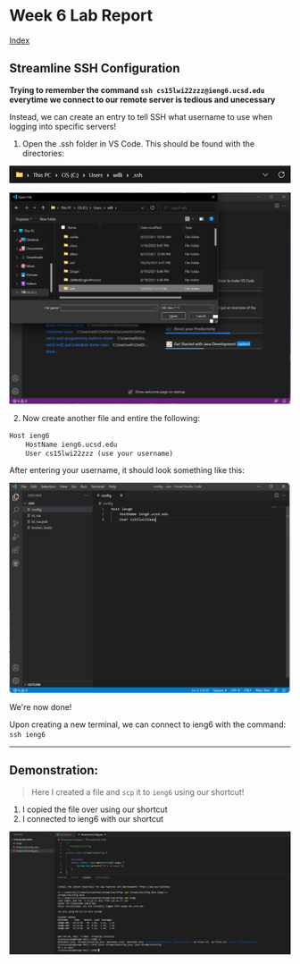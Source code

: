# Week 6 Lab Report

[Index](https://williamheng89.github.io/cse-15l-lab-report/index)

## Streamline SSH Configuration
**Trying to remember the command `ssh cs15lwi22zzz@ieng6.ucsd.edu` everytime we connect to our remote server is tedious and unecessary**

Instead, we can create an entry to tell SSH what username to use when logging into specific servers!

1. Open the .ssh folder in VS Code. This should be found with the directories: 

![Image](screenshots_LR3\configDirectory.png)


![Image](screenshots_LR3\openingSSHFolder.png)

2. Now create another file and entire the following:

```
Host ieng6
    HostName ieng6.ucsd.edu
    User cs15lwi22zzz (use your username)
```
After entering your username, it should look something like this:

![Image](screenshots_LR3\myConfigFile.png)

We're now done!

Upon creating a new terminal, we can connect to ieng6 with the command:
`ssh ieng6`

---

## Demonstration:

> Here I created a file and `scp` it to `ieng6` using our shortcut!

1. I copied the file over using our shortcut
2. I connected to ieng6 with our shortcut


![Image](screenshots_LR3\scpFileStreamLine.png)
